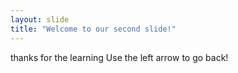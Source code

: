 ```yaml
---
layout: slide
title: "Welcome to our second slide!"
---
```

thanks for the learning
Use the left arrow to go back!
